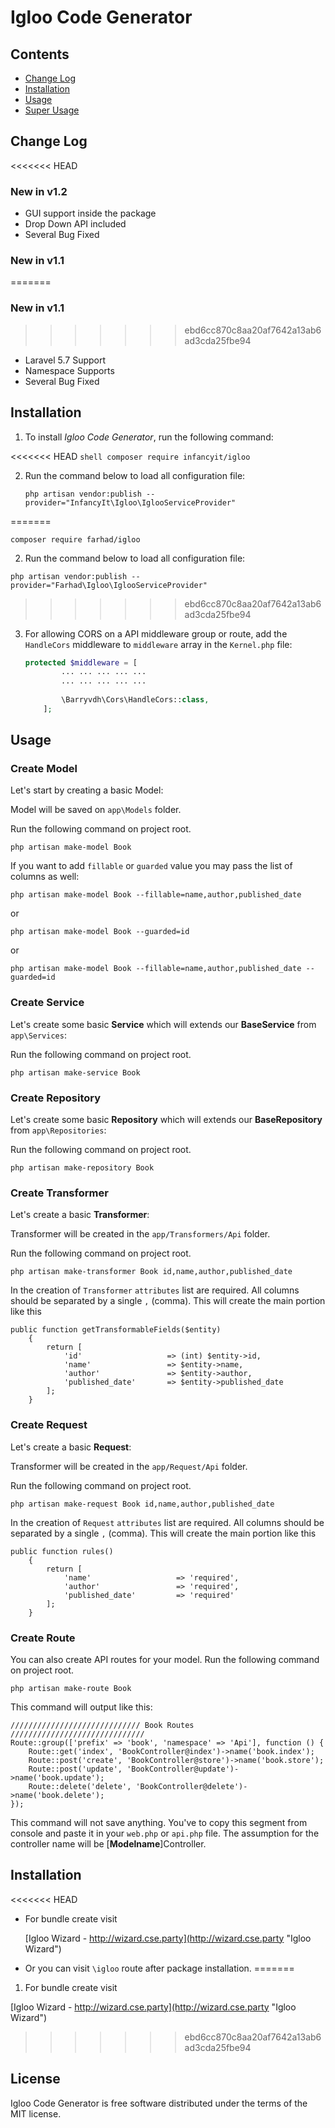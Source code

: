 # Igloo Code Generator


## Contents

- [Change Log](#changelog)
- [Installation](#installation)
- [Usage](#usage)
- [Super Usage](#super_usage)


## Change Log
<<<<<<< HEAD

### New in v1.2
- GUI support inside the package
- Drop Down API included
- Several Bug Fixed 

### New in v1.1
=======
### New in v1.1

>>>>>>> ebd6cc870c8aa20af7642a13ab6ad3cda25fbe94
- Laravel 5.7 Support 
- Namespace Supports
- Several Bug Fixed 

## Installation

1) To install *Igloo Code Generator*, run the following command:

<<<<<<< HEAD
    ```shell
    composer require infancyit/igloo
    ```

2) Run the command below to load all configuration file: 

    ```shell
    php artisan vendor:publish --provider="InfancyIt\Igloo\IglooServiceProvider"
    ```
=======
```shell
composer require farhad/igloo
```

2) Run the command below to load all configuration file: 

```shell
php artisan vendor:publish --provider="Farhad\Igloo\IglooServiceProvider"
```
>>>>>>> ebd6cc870c8aa20af7642a13ab6ad3cda25fbe94

3) For allowing CORS on a API middleware group or route, add the `HandleCors` middleware to `middleware` array in the ```Kernel.php``` file:
   
   ```php
   protected $middleware = [
           ... ... ... ... ...
           ... ... ... ... ...
        
           \Barryvdh\Cors\HandleCors::class,
       ];
   ```

## Usage

### Create Model
Let's start by creating a basic Model:

Model will be saved on `app\Models` folder.

Run the following command on project root.

```shell
php artisan make-model Book
```

If you want to add `fillable` or `guarded` value you may pass the list of columns as well:

```shell
php artisan make-model Book --fillable=name,author,published_date
```
or
```shell
php artisan make-model Book --guarded=id
```
or

```shell
php artisan make-model Book --fillable=name,author,published_date --guarded=id
```

### Create Service
Let's create some basic **Service** which will extends our **BaseService** from `app\Services`:

Run the following command on project root.

```shell
php artisan make-service Book
```

### Create Repository
Let's create some basic **Repository** which will extends our **BaseRepository** from `app\Repositories`:

Run the following command on project root.

```shell
php artisan make-repository Book
```

### Create Transformer
Let's create a basic **Transformer**:

Transformer will be created in the `app/Transformers/Api` folder.

Run the following command on project root.

```shell
php artisan make-transformer Book id,name,author,published_date
```
In the creation of `Transformer` `attributes` list are required. All columns should be separated by a single `,` (comma). This will create the main portion like this
```
public function getTransformableFields($entity)
    {
        return [
            'id'                   => (int) $entity->id,
            'name'                 => $entity->name,
            'author'               => $entity->author,
            'published_date'       => $entity->published_date
        ];
    }
```
### Create Request
Let's create a basic **Request**:

Transformer will be created in the `app/Request/Api` folder.

Run the following command on project root.

```shell
php artisan make-request Book id,name,author,published_date
```
In the creation of `Request` `attributes` list are required. All columns should be separated by a single `,` (comma). This will create the main portion like this
```
public function rules()
    {
        return [
            'name'                   => 'required',
            'author'                 => 'required',
            'published_date'         => 'required'
        ];
    }
```
### Create Route
You can also create API routes for your model.
Run the following command on project root.

```shell
php artisan make-route Book
```
This command will output like this:
```
///////////////////////////// Book Routes //////////////////////////////
Route::group(['prefix' => 'book', 'namespace' => 'Api'], function () {
    Route::get('index', 'BookController@index')->name('book.index');
    Route::post('create', 'BookController@store')->name('book.store');
    Route::post('update', 'BookController@update')->name('book.update');
    Route::delete('delete', 'BookController@delete')->name('book.delete');
});

```
This command will not save anything. You've to copy this segment from console and paste it in your `web.php` or `api.php` file.
The assumption for the controller name will be [**Modelname**]Controller.



## Installation

<<<<<<< HEAD
- For bundle create visit

    [Igloo Wizard - http://wizard.cse.party](http://wizard.cse.party "Igloo Wizard")

- Or you can visit `\igloo` route after package installation.
=======
1) For bundle create visit

[Igloo Wizard - http://wizard.cse.party](http://wizard.cse.party "Igloo Wizard")
>>>>>>> ebd6cc870c8aa20af7642a13ab6ad3cda25fbe94


## License

Igloo Code Generator is free software distributed under the terms of the MIT license.